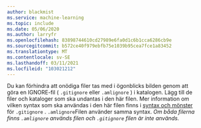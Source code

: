```yaml
---
author: blackmist
ms.service: machine-learning
ms.topic: include
ms.date: 05/06/2020
ms.author: larryfr
ms.openlocfilehash: 83898744610cd27989e6fa0d1c6b1cca6286cb9e
ms.sourcegitcommit: b572ce40f979ebfb75e1039b95cea7fce1a83452
ms.translationtype: MT
ms.contentlocale: sv-SE
ms.lasthandoff: 03/11/2021
ms.locfileid: "103021212"
---
```

Du kan förhindra att onödiga filer tas med i ögonblicks bilden genom att göra en IGNORE-fil ( `.gitignore` eller `.amlignore` ) i katalogen. Lägg till de filer och kataloger som ska undantas i den här filen. Mer information om vilken syntax som ska användas i den här filen finns i [syntax och mönster](https://git-scm.com/docs/gitignore) för `.gitignore` . `.amlignore`Filen använder samma syntax. _Om båda filerna finns `.amlignore` används filen och `.gitignore` filen är inte används._
